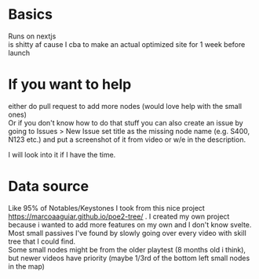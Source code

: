 # Basics
Runs on nextjs  
is shitty af cause I cba to make an actual optimized site for 1 week before launch  

# If you want to help
either do pull request to add more nodes (would love help with the small ones)  
Or if you don't know how to do that stuff you can also create an issue by going to Issues > New Issue set title as the missing node name (e.g. S400, N123 etc.) and put a screenshot of it from video or w/e in the description.

I will look into it if I have the time.

# Data source
Like 95% of Notables/Keystones I took from this nice project https://marcoaaguiar.github.io/poe2-tree/ .
I created my own project because i wanted to add more features on my own and I don't know svelte.  
Most small passives I've found by slowly going over every video with skill tree that I could find.  
Some small nodes might be from the older playtest (8 months old i think), but newer videos have priority (maybe 1/3rd of the bottom left small nodes in the map)
